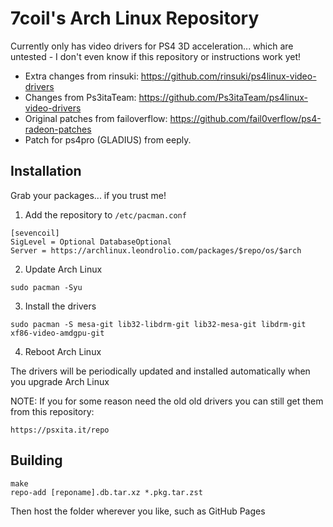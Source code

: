# 7coil's Arch Linux Repository

Currently only has video drivers for PS4 3D acceleration... which are untested - I don't even know if this repository or instructions work yet!
- Extra changes from rinsuki: https://github.com/rinsuki/ps4linux-video-drivers
- Changes from Ps3itaTeam: https://github.com/Ps3itaTeam/ps4linux-video-drivers
- Original patches from failoverflow: https://github.com/fail0verflow/ps4-radeon-patches
- Patch for ps4pro (GLADIUS) from eeply.

## Installation

Grab your packages... if you trust me!

1) Add the repository to `/etc/pacman.conf`
```
[sevencoil]
SigLevel = Optional DatabaseOptional
Server = https://archlinux.leondrolio.com/packages/$repo/os/$arch
```

2) Update Arch Linux
```
sudo pacman -Syu
```

3) Install the drivers
```
sudo pacman -S mesa-git lib32-libdrm-git lib32-mesa-git libdrm-git xf86-video-amdgpu-git
```

4) Reboot Arch Linux

The drivers will be periodically updated and installed automatically when you upgrade Arch Linux


NOTE:
If you for some reason need the old old drivers you can still get them from this repository:
```
https://psxita.it/repo
```

## Building

```
make
repo-add [reponame].db.tar.xz *.pkg.tar.zst
```

Then host the folder wherever you like, such as GitHub Pages
